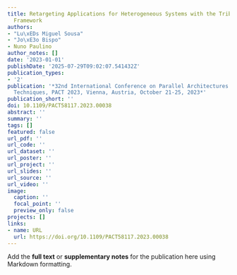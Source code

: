 ```yaml
---
title: Retargeting Applications for Heterogeneous Systems with the Tribble Source-to-Source
  Framework
authors:
- "Lu\xEDs Miguel Sousa"
- "Jo\xE3o Bispo"
- Nuno Paulino
author_notes: []
date: '2023-01-01'
publishDate: '2025-07-29T09:02:07.541432Z'
publication_types:
- '2'
publication: '*32nd International Conference on Parallel Architectures and Compilation
  Techniques, PACT 2023, Vienna, Austria, October 21-25, 2023*'
publication_short: ''
doi: 10.1109/PACT58117.2023.00038
abstract: ''
summary: ''
tags: []
featured: false
url_pdf: ''
url_code: ''
url_dataset: ''
url_poster: ''
url_project: ''
url_slides: ''
url_source: ''
url_video: ''
image:
  caption: ''
  focal_point: ''
  preview_only: false
projects: []
links:
- name: URL
  url: https://doi.org/10.1109/PACT58117.2023.00038
---
```


Add the **full text** or **supplementary notes** for the publication here using Markdown formatting.
